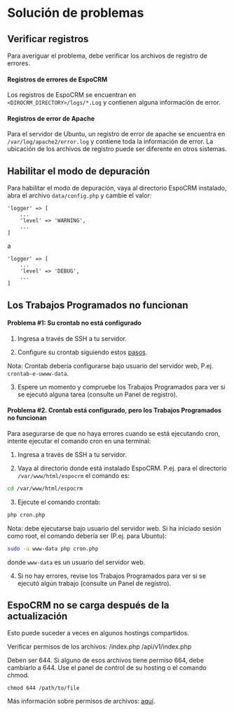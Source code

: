 # Solución de problemas

## Verificar registros

Para averiguar el problema, debe verificar los archivos de registro de errores.

#### Registros de errores de EspoCRM

Los registros de EspoCRM se encuentran en `<DIROCRM_DIRECTORY>/logs/*.Log` y contienen alguna información de error.

#### Registros de error de Apache

Para el servidor de Ubuntu, un registro de error de apache se encuentra en `/var/log/apache2/error.log` y contiene toda la información de error. La ubicación de los archivos de registro puede ser diferente en otros sistemas.

## Habilitar el modo de depuración

Para habilitar el modo de depuración, vaya al directorio EspoCRM instalado, abra el archivo `data/config.php` y cambie el valor:

```
'logger' => [
    ...
    'level' => 'WARNING',
    ...
]
```
a
```
'logger' => [
    ...
    'level' => 'DEBUG',
    ...
]
```

## Los Trabajos Programados no funcionan

#### Problema #1: Su crontab no está configurado

1. Ingresa a través de SSH a tu servidor.

2. Configure su crontab siguiendo estos [pasos](server-configuration.md#configurar-un-crontab).

Nota: Crontab debería configurarse bajo usuario del servidor web, P.ej. `crontab-e-uwww-data`.

3. Espere un momento y compruebe los Trabajos Programados para ver si se ejecutó alguna tarea (consulte un Panel de registro).

#### Problema #2. Crontab está configurado, pero los Trabajos Programados no funcionan

Para asegurarse de que no haya errores cuando se está ejecutando cron, intente ejecutar el comando cron en una terminal:

1. Ingresa a través de SSH a tu servidor.

2. Vaya al directorio donde está instalado EspoCRM. P.ej. para el directorio `/var/www/html/espocrm` el comando es:

```bash
cd /var/www/html/espocrm
```

3. Ejecute el comando crontab:

```bash
php cron.php
```

Nota: debe ejecutarse bajo usuario del servidor web. Si ha iniciado sesión como root, el comando debería ser (P.ej. para Ubuntu):

```bash
sudo -u www-data php cron.php
```

donde `www-data` es un usuario del servidor web.

4. Si no hay errores, revise los Trabajos Programados para ver si se ejecutó algún trabajo (consulte un Panel de registro).

## EspoCRM no se carga después de la actualización

Esto puede suceder a veces en algunos hostings compartidos.

Verificar permisos de los archivos:
/index.php
/api/v1/index.php

Deben ser 644. Si alguno de esos archivos tiene permiso 664, debe cambiarlo a 644. Use el panel de control de su hosting o el comando chmod.

```
chmod 644 /path/to/file
```
Más información sobre permisos de archivos: [aquí](server-configuration.md#permisos-requeridos-para-sistemas-basados-en-unix).
